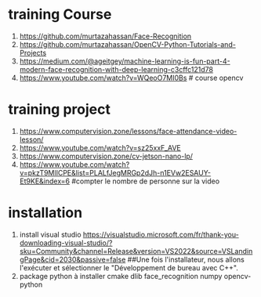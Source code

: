 # training Course
1. https://github.com/murtazahassan/Face-Recognition
2. https://github.com/murtazahassan/OpenCV-Python-Tutorials-and-Projects
3. https://medium.com/@ageitgey/machine-learning-is-fun-part-4-modern-face-recognition-with-deep-learning-c3cffc121d78
4. https://www.youtube.com/watch?v=WQeoO7MI0Bs # course opencv

# training project
1. https://www.computervision.zone/lessons/face-attendance-video-lesson/
2. https://www.youtube.com/watch?v=sz25xxF_AVE
3. https://www.computervision.zone/cv-jetson-nano-lp/
4. https://www.youtube.com/watch?v=pkzT9MlICPE&list=PLALfJegMRGp2dJh-n1EVw2ESAUY-Et9KE&index=6 #compter le nombre de personne sur la video

# installation
1. install visual studio
https://visualstudio.microsoft.com/fr/thank-you-downloading-visual-studio/?sku=Community&channel=Release&version=VS2022&source=VSLandingPage&cid=2030&passive=false  ##Une fois l'installateur, nous allons l'exécuter et sélectionner le "Développement de bureau avec C++".
2. package python à installer
cmake
dlib
face_recognition
numpy
opencv-python
